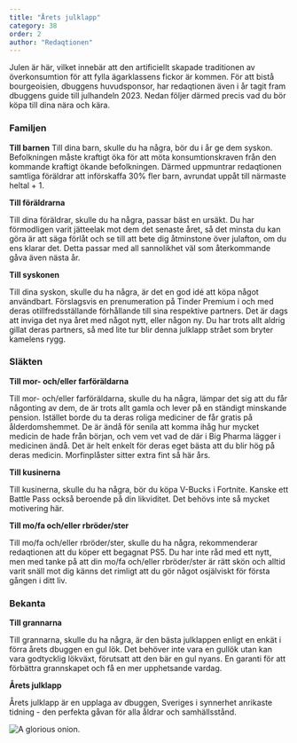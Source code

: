 ```yaml
---
title: "Årets julklapp"
category: 38
order: 2
author: "Redaqtionen"
---
```

Julen är här, vilket innebär att den artificiellt skapade traditionen av överkonsumtion för att fylla ägarklassens fickor är kommen. För att bistå bourgeoisien, dbuggens huvudsponsor, har redaqtionen även i år tagit fram dbuggens guide till julhandeln 2023. Nedan följer därmed precis vad du bör köpa till dina nära och kära.

### Familjen

**Till barnen**
Till dina barn, skulle du ha några, bör du i år ge dem syskon. Befolkningen måste kraftigt öka för att möta konsumtionskraven från den kommande kraftigt ökande befolkningen. Därmed uppmuntrar redaqtionen samtliga föräldrar att införskaffa 30% fler barn, avrundat uppåt till närmaste heltal + 1.

**Till föräldrarna**

Till dina föräldrar, skulle du ha några, passar bäst en ursäkt. Du har förmodligen varit jätteelak mot dem det senaste året, så det minsta du kan göra är att säga förlåt och se till att bete dig åtminstone över julafton, om du ens klarar det. Detta passar med all sannolikhet väl som återkommande gåva även nästa år.

**Till syskonen**

Till dina syskon, skulle du ha några, är det en god idé att köpa något användbart. Förslagsvis en prenumeration på Tinder Premium i och med deras otillfredsställande förhållande till sina respektive partners. Det är dags att inviga det nya året med något nytt, eller någon ny. Du har trots allt aldrig gillat deras partners, så med lite tur blir denna julklapp strået som bryter kamelens rygg.
### Släkten

**Till mor- och/eller farföräldarna**

Till mor- och/eller farföräldarna, skulle du ha några, lämpar det sig att du får någonting av dem, de är trots allt gamla och lever på en ständigt minskande pension. Istället borde du ta deras roliga mediciner de får gratis på ålderdomshemmet. De är ändå för senila att komma ihåg hur mycket medicin de hade från början, och vem vet vad de där i Big Pharma lägger i medicinen ändå. Det är helt enkelt för deras eget bästa att du blir hög på deras medicin. Morfinplåster sitter extra fint så här års.

**Till kusinerna**

Till kusinerna, skulle du ha några, bör du köpa V-Bucks i Fortnite. Kanske ett Battle Pass också beroende på din likviditet. Det behövs inte så mycket motivering här.

**Till mo/fa och/eller rbröder/ster**

Till mo/fa och/eller rbröder/ster, skulle du ha några, rekommenderar redaqtionen att du köper ett begagnat PS5. Du har inte råd med ett nytt, men med tanke på att din mo/fa och/eller rbröder/ster är rätt skön och alltid varit snäll mot dig känns det rimligt att du gör något osjälviskt för första gången i ditt liv.
### Bekanta

**Till grannarna**

Till grannarna, skulle du ha några, är den bästa julklappen enligt en enkät i förra årets dbuggen en gul lök. Det behöver inte vara en gullök utan kan vara godtycklig lökväxt, förutsatt att den bär en gul nyans. En garanti för att förbättra grannskapet och få en mer upphetsande vardag.

**Årets julklapp**

Årets julklapp är en upplaga av dbuggen, Sveriges i synnerhet anrikaste tidning - den perfekta gåvan för alla åldrar och samhällsstånd.

<img class="png" alt="A glorious onion." src="https://dbuggen.s3.eu-west-1.amazonaws.com/issue-2023-december/christmas-gift.png">
